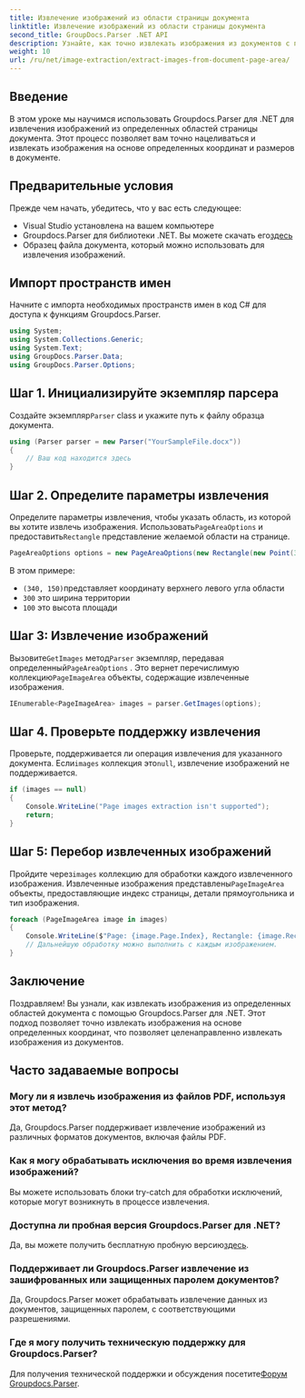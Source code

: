 ```yaml
---
title: Извлечение изображений из области страницы документа
linktitle: Извлечение изображений из области страницы документа
second_title: GroupDocs.Parser .NET API
description: Узнайте, как точно извлекать изображения из документов с помощью Groupdocs.Parser для .NET. Научитесь нацеливаться на определенные области для точного извлечения изображений.
weight: 10
url: /ru/net/image-extraction/extract-images-from-document-page-area/
---
```

## Введение
В этом уроке мы научимся использовать Groupdocs.Parser для .NET для извлечения изображений из определенных областей страницы документа. Этот процесс позволяет вам точно нацеливаться и извлекать изображения на основе определенных координат и размеров в документе.
## Предварительные условия
Прежде чем начать, убедитесь, что у вас есть следующее:
- Visual Studio установлена на вашем компьютере
-  Groupdocs.Parser для библиотеки .NET. Вы можете скачать его[здесь](https://releases.groupdocs.com/parser/net/)
- Образец файла документа, который можно использовать для извлечения изображений.
## Импорт пространств имен
Начните с импорта необходимых пространств имен в код C# для доступа к функциям Groupdocs.Parser.
```csharp
using System;
using System.Collections.Generic;
using System.Text;
using GroupDocs.Parser.Data;
using GroupDocs.Parser.Options;
```
## Шаг 1. Инициализируйте экземпляр парсера
 Создайте экземпляр`Parser` class и укажите путь к файлу образца документа.
```csharp
using (Parser parser = new Parser("YourSampleFile.docx"))
{
    // Ваш код находится здесь
}
```
## Шаг 2. Определите параметры извлечения
 Определите параметры извлечения, чтобы указать область, из которой вы хотите извлечь изображения. Использовать`PageAreaOptions` и предоставить`Rectangle` представление желаемой области на странице.
```csharp
PageAreaOptions options = new PageAreaOptions(new Rectangle(new Point(340, 150), new Size(300, 100)));
```
В этом примере:
- `(340, 150)`представляет координату верхнего левого угла области
- `300` это ширина территории
- `100` это высота площади
## Шаг 3: Извлечение изображений
 Вызовите`GetImages` метод`Parser` экземпляр, передавая определенный`PageAreaOptions` . Это вернет перечислимую коллекцию`PageImageArea` объекты, содержащие извлеченные изображения.
```csharp
IEnumerable<PageImageArea> images = parser.GetImages(options);
```
## Шаг 4. Проверьте поддержку извлечения
 Проверьте, поддерживается ли операция извлечения для указанного документа. Если`images` коллекция это`null`, извлечение изображений не поддерживается.
```csharp
if (images == null)
{
    Console.WriteLine("Page images extraction isn't supported");
    return;
}
```
## Шаг 5: Перебор извлеченных изображений
 Пройдите через`images` коллекцию для обработки каждого извлеченного изображения. Извлеченные изображения представлены`PageImageArea` объекты, предоставляющие индекс страницы, детали прямоугольника и тип изображения.
```csharp
foreach (PageImageArea image in images)
{
    Console.WriteLine($"Page: {image.Page.Index}, Rectangle: {image.Rectangle}, Type: {image.FileType}");
    // Дальнейшую обработку можно выполнить с каждым изображением.
}
```
## Заключение
Поздравляем! Вы узнали, как извлекать изображения из определенных областей документа с помощью Groupdocs.Parser для .NET. Этот подход позволяет точно извлекать изображения на основе определенных координат, что позволяет целенаправленно извлекать изображения из документов.

## Часто задаваемые вопросы
### Могу ли я извлечь изображения из файлов PDF, используя этот метод?
Да, Groupdocs.Parser поддерживает извлечение изображений из различных форматов документов, включая файлы PDF.
### Как я могу обрабатывать исключения во время извлечения изображений?
Вы можете использовать блоки try-catch для обработки исключений, которые могут возникнуть в процессе извлечения.
### Доступна ли пробная версия Groupdocs.Parser для .NET?
 Да, вы можете получить бесплатную пробную версию[здесь](https://releases.groupdocs.com/).
### Поддерживает ли Groupdocs.Parser извлечение из зашифрованных или защищенных паролем документов?
Да, Groupdocs.Parser может обрабатывать извлечение данных из документов, защищенных паролем, с соответствующими разрешениями.
### Где я могу получить техническую поддержку для Groupdocs.Parser?
 Для получения технической поддержки и обсуждения посетите[Форум Groupdocs.Parser](https://forum.groupdocs.com/c/parser/17).